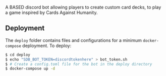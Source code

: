 A BASED discord bot allowing players to create custom card decks, to play a game inspired by Cards Against Humanity.

## Deployment

The `deploy` folder contains files and configurations for a minimum `docker-compose` deployment.
To deploy:

```bash
$ cd deploy
$ echo "SDB_BOT_TOKEN=discordtokenhere" > bot_token.sh
$ # Create a config.toml file for the bot in the deploy directory
$ docker-compose up -d
```
